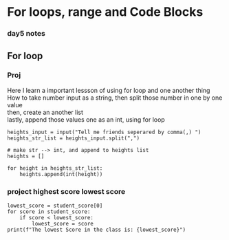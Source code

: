 # For loops, range and Code Blocks
### day5 notes

## For loop


### Proj 
Here I learn a important lessson of using for loop and one another thing   
How to take number input as a string, then split those number in one by one value   
then, create an another list    
lastly, append those values one as an int, using for loop
```
heights_input = input("Tell me friends seperared by comma(,) ")
heights_str_list = heights_input.split(",")

# make str --> int, and append to heights list
heights = []

for height in heights_str_list:
    heights.append(int(height))
```

### project highest score lowest score
```
lowest_score = student_score[0]
for score in student_score:
    if score < lowest_score:
        lowest_score = score
print(f"The lowest Score in the class is: {lowest_score}")
```